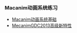 ### Macanim动画系统练习  

* [Macanim动画系统基础](./Macanim_Training)  
* [MecanimGDC2013高级新特性](./MecanimGDC2013)  
